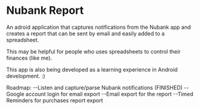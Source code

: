 Nubank Report
=============

An adroid application that captures notifications from the Nubank app and 
creates a report that can be sent by email and easily added to a spreadsheet.

This may be helpful for people who uses spreadsheets to control their finances (like me).

This app is also being developed as a learning experience in Android development. :)

Roadmap:
--Listen and capture/parse Nubank notifications (FINISHED)
--Google account login for email export
--Email export for the report
--Timed Reminders for purchases report export






